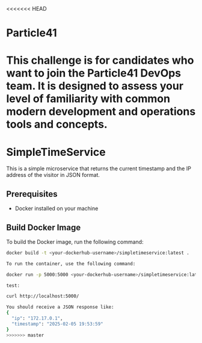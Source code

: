 <<<<<<< HEAD
# Particle41
This challenge is for candidates who want to join the Particle41 DevOps team.  It is designed to assess your level of familiarity with common modern development and operations tools and concepts.
=======
# SimpleTimeService

This is a simple microservice that returns the current timestamp and the IP address of the visitor in JSON format.

## Prerequisites

- Docker installed on your machine

## Build Docker Image

To build the Docker image, run the following command:

```bash
docker build -t <your-dockerhub-username>/simpletimeservice:latest .

To run the container, use the following command:

docker run -p 5000:5000 <your-dockerhub-username>/simpletimeservice:latest

test:

curl http://localhost:5000/

You should receive a JSON response like:
{
  "ip": "172.17.0.1",
  "timestamp": "2025-02-05 19:53:59"
}
>>>>>>> master
